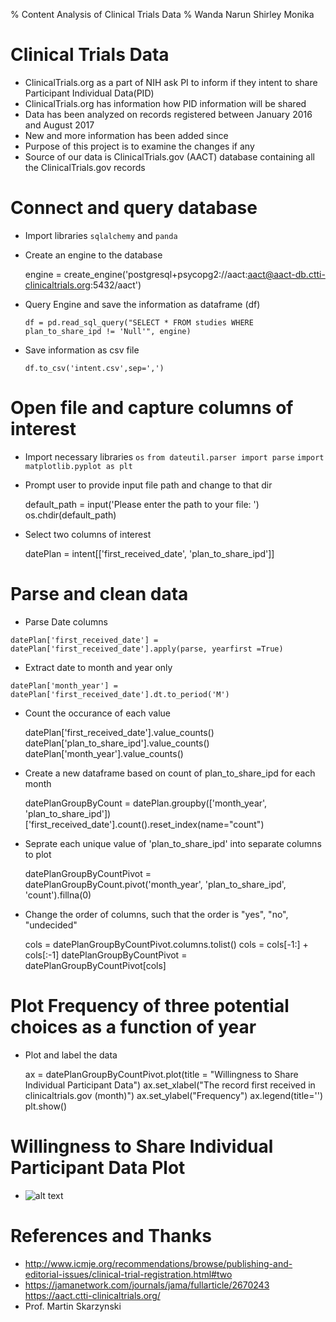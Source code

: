 % Content Analysis of Clinical Trials Data
% Wanda Narun Shirley  Monika

# Clinical Trials Data
  - ClinicalTrials.org as a part of NIH ask PI to inform if they intent to share Participant Individual Data(PID)
  - ClinicalTrials.org has information how PID information will be shared
  - Data has been analyzed on records registered between January 2016 and August 2017
  - New and more information has been added since
  - Purpose of this project is to examine the changes if any
  - Source of our data is ClinicalTrials.gov (AACT) database containing all the ClinicalTrials.gov records

# Connect and query database
  - Import libraries `sqlalchemy`  and `panda`
  - Create an engine to the database
  
   	engine = create_engine('postgresql+psycopg2://aact:aact@aact-db.ctti-clinicaltrials.org:5432/aact')
  - Query Engine and save the information as dataframe (df)
  
    	df = pd.read_sql_query("SELECT * FROM studies WHERE plan_to_share_ipd != 'Null'", engine)
  - Save information as csv file
  
    	df.to_csv('intent.csv',sep=',')

# Open file and capture columns of interest
   - Import necessary libraries `os` `from dateutil.parser import parse` `import matplotlib.pyplot as plt`
   - Prompt user to provide input file path and change to that dir
   
    	default_path = input('Please enter the path to your file: ')
    	os.chdir(default_path)

   - Select two columns of interest
   
    	datePlan = intent[['first_received_date', 'plan_to_share_ipd']]  

# Parse and clean data
   - Parse Date columns
   
   	datePlan['first_received_date'] = datePlan['first_received_date'].apply(parse, yearfirst =True)

   - Extract date to month and year only
   
   	datePlan['month_year'] = datePlan['first_received_date'].dt.to_period('M')

   - Count the occurance of each value
   
    	datePlan['first_received_date'].value_counts()
    	datePlan['plan_to_share_ipd'].value_counts()
    	datePlan['month_year'].value_counts()

   - Create a new dataframe based on count of plan_to_share_ipd for each month
   
    	datePlanGroupByCount =  datePlan.groupby(['month_year', 'plan_to_share_ipd'])['first_received_date'].count().reset_index(name="count")

   - Seprate each unique value of 'plan_to_share_ipd' into separate columns to plot
   
    	datePlanGroupByCountPivot = datePlanGroupByCount.pivot('month_year', 'plan_to_share_ipd', 'count').fillna(0)

   - Change the order of columns, such that the order is "yes", "no", "undecided"
   
    	cols = datePlanGroupByCountPivot.columns.tolist()
    	cols = cols[-1:] + cols[:-1]
    	datePlanGroupByCountPivot = datePlanGroupByCountPivot[cols]
    
#  Plot Frequency of three potential choices as a function of year
   - Plot and label the data 
   
    	ax =  datePlanGroupByCountPivot.plot(title = "Willingness to Share Individual Participant Data")
    	ax.set_xlabel("The record first received in clinicaltrials.gov (month)")
    	ax.set_ylabel("Frequency")
    	ax.legend(title='')
    	plt.show()
    
# Willingness to Share Individual Participant Data Plot
   -  ![alt text](https://github.com/mbihan/ContentAnalysisOfClinicalTrialsData/tree/master/SharePIDByYear.png)
   
# References and Thanks
   - http://www.icmje.org/recommendations/browse/publishing-and-editorial-issues/clinical-trial-registration.html#two 
   - https://jamanetwork.com/journals/jama/fullarticle/2670243 https://aact.ctti-clinicaltrials.org/
   - Prof. Martin Skarzynski
   
